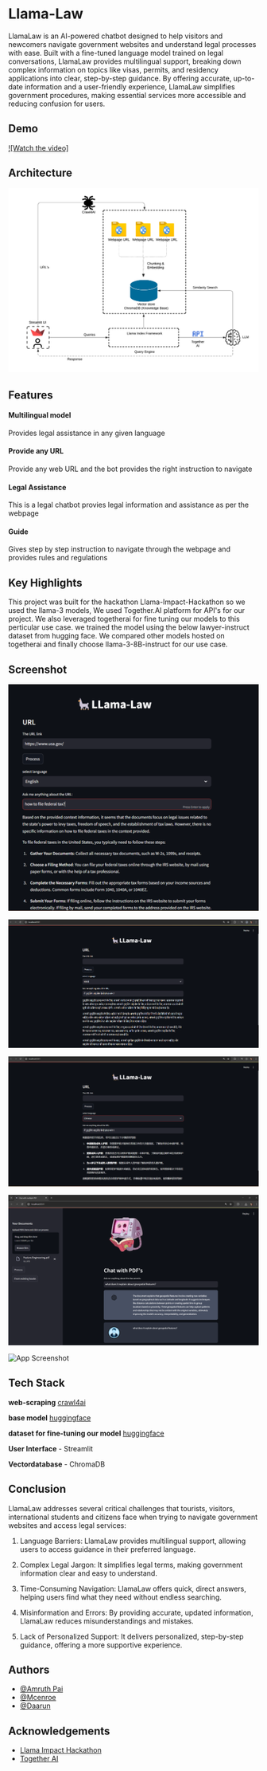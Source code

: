 
# Llama-Law 
LlamaLaw is an AI-powered chatbot designed to help visitors and newcomers navigate government websites and understand legal processes with ease. Built with a fine-tuned language model trained on legal conversations, LlamaLaw provides multilingual support, breaking down complex information on topics like visas, permits, and residency applications into clear, step-by-step guidance. By offering accurate, up-to-date information and a user-friendly experience, LlamaLaw simplifies government procedures, making essential services more accessible and reducing confusion for users.


## Demo

[![Watch the video]](https://youtu.be/loLcfCr6Ul0)
## Architecture

![App Screenshot](https://github.com/Immortal-Pi/RAG_finetuning/blob/main/outputs/Network%20diagram.png)

## Features

#### Multilingual model
Provides legal assistance in any given language
#### Provide any URL
Provide any web URL and the bot provides the right instruction to navigate 
#### Legal Assistance
This is a legal chatbot provies legal information and assistance as per the webpage
#### Guide
Gives step by step instruction to navigate through the webpage and provides rules and regulations




## Key Highlights

This project was built for the hackathon Llama-Impact-Hackathon so we used the llama-3 models, We used Together.AI platform for API's for our project. We also leveraged togetherai for fine tuning our models to this perticular use case. we trained the model using the below lawyer-instruct dataset from hugging face. We compared other models hosted on togetherai and finally choose llama-3-8B-instruct for our use case.




## Screenshot

![App Screenshot](https://github.com/Immortal-Pi/RAG_finetuning/blob/main/outputs/1.png)

![App Screenshot](https://github.com/Immortal-Pi/RAG_finetuning/blob/main/outputs/2.png)

![App Screenshot](https://github.com/Immortal-Pi/RAG_finetuning/blob/main/outputs/3.png)

![App Screenshot](https://github.com/Immortal-Pi/doc_chat_bot/blob/main/resources/4.png)

![App Screenshot](https://github.com/Immortal-Pi/doc_chat_bot/blob/main/resources/7.png)


## Tech Stack

**web-scraping**
[crawl4ai]('https://github.com/unclecode/crawl4ai')

**base model** 
[huggingface](https://huggingface.co/meta-llama/Meta-Llama-3-8B-Instruct)

**dataset for fine-tuning our model**
[huggingface](https://huggingface.co/datasets/Alignment-Lab-AI/Lawyer-Instruct)

**User Interface** - Streamlit

**Vectordatabase** - ChromaDB





## Conclusion
LlamaLaw addresses several critical challenges that tourists, visitors, international students and citizens face when trying to navigate government websites and access legal services:

1. Language Barriers: LlamaLaw provides multilingual support, allowing users to access guidance in their preferred language.

2. Complex Legal Jargon: It simplifies legal terms, making government information clear and easy to understand.

3. Time-Consuming Navigation: LlamaLaw offers quick, direct answers, helping users find what they need without endless searching.

4. Misinformation and Errors: By providing accurate, updated information, LlamaLaw reduces misunderstandings and mistakes.

5. Lack of Personalized Support: It delivers personalized, step-by-step guidance, offering a more supportive experience.
## Authors

- [@Amruth Pai](https://www.linkedin.com/in/amruthpai/)
- [@Mcenroe](https://www.linkedin.com/in/mcenroe-ryan-dsilva-591798185/)
- [@Daarun](https://www.linkedin.com/in/daarun-jk/)


## Acknowledgements
 - [Llama Impact Hackathon](https://lablab.ai/event/llama-impact-hackathon)
 - [Together AI](https://www.together.ai/)

